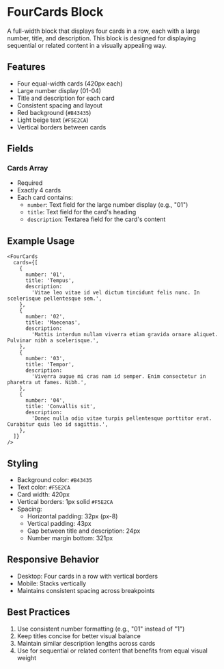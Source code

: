 # FourCards Block

A full-width block that displays four cards in a row, each with a large number, title, and description. This block is designed for displaying sequential or related content in a visually appealing way.

## Features

- Four equal-width cards (420px each)
- Large number display (01-04)
- Title and description for each card
- Consistent spacing and layout
- Red background (`#B43435`)
- Light beige text (`#F5E2CA`)
- Vertical borders between cards

## Fields

### Cards Array

- Required
- Exactly 4 cards
- Each card contains:
  - `number`: Text field for the large number display (e.g., "01")
  - `title`: Text field for the card's heading
  - `description`: Textarea field for the card's content

## Example Usage

```tsx
<FourCards
  cards={[
    {
      number: '01',
      title: 'Tempus',
      description:
        'Vitae leo vitae id vel dictum tincidunt felis nunc. In scelerisque pellentesque sem.',
    },
    {
      number: '02',
      title: 'Maecenas',
      description:
        'Mattis interdum nullam viverra etiam gravida ornare aliquet. Pulvinar nibh a scelerisque.',
    },
    {
      number: '03',
      title: 'Tempor',
      description:
        'Viverra augue mi cras nam id semper. Enim consectetur in pharetra ut fames. Nibh.',
    },
    {
      number: '04',
      title: 'Convallis sit',
      description:
        'Donec nulla odio vitae turpis pellentesque porttitor erat. Curabitur quis leo id sagittis.',
    },
  ]}
/>
```

## Styling

- Background color: `#B43435`
- Text color: `#F5E2CA`
- Card width: 420px
- Vertical borders: 1px solid `#F5E2CA`
- Spacing:
  - Horizontal padding: 32px (px-8)
  - Vertical padding: 43px
  - Gap between title and description: 24px
  - Number margin bottom: 321px

## Responsive Behavior

- Desktop: Four cards in a row with vertical borders
- Mobile: Stacks vertically
- Maintains consistent spacing across breakpoints

## Best Practices

1. Use consistent number formatting (e.g., "01" instead of "1")
2. Keep titles concise for better visual balance
3. Maintain similar description lengths across cards
4. Use for sequential or related content that benefits from equal visual weight
